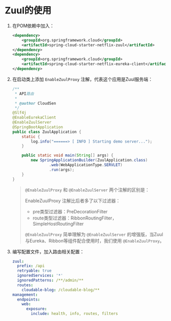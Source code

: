 # Zuul的使用

1. 在POM依赖中加入：  

   ```xml
   <dependency>
       <groupId>org.springframework.cloud</groupId>
       <artifactId>spring-cloud-starter-netflix-zuul</artifactId>
   </dependency>
   <dependency>
       <groupId>org.springframework.cloud</groupId>
       <artifactId>spring-cloud-starter-netflix-eureka-client</artifactId>
   </dependency>
   ```

2. 在启动类上添加 `EnableZuulProxy` 注解，代表这个应用是Zuul服务端：  

   ```java
   /**
    * API路由
    *
    * @author CloudSen
    */
   @Slf4j
   @EnableEurekaClient
   @EnableZuulServer
   @SpringBootApplication
   public class ZuulApplication {
       static {
           log.info("======> [ INFO ] Starting demo server...");
       }
   
       public static void main(String[] args) {
           new SpringApplicationBuilder(ZuulApplication.class)
                   .web(WebApplicationType.SERVLET)
                   .run(args);
       }
   }
   
   ```

   > `@EnableZuulProxy` 和 `@EnableZuulServer` 两个注解的区别是：  
   >
   > EnableZuulProxy 注解比后者多了以下过滤器：  
   >
   > - pre类型过滤器：PreDecorationFilter
   > - route类型过滤器：RibbonRoutingFilter，SimpleHostRoutingFilter
   >
   > `@EnableZuulProxy` 简单理解为 `@EnableZuulServer` 的增强版，当Zuul与Eureka、Ribbon等组件配合使用时，我们使用 `@EnableZuulProxy`。

3. 编写配置文件，加入路由相关配置：  
    ```yaml
    zuul:
      prefix: /api
      retryable: true
      ignoredServices: '*'
      ignoredPatterns: /**/admin/**
      routes:
        cloudable-blog: /cloudable-blog/**
    management:
      endpoints:
        web:
          exposure:
            include: health, info, routes, filters
    ```



